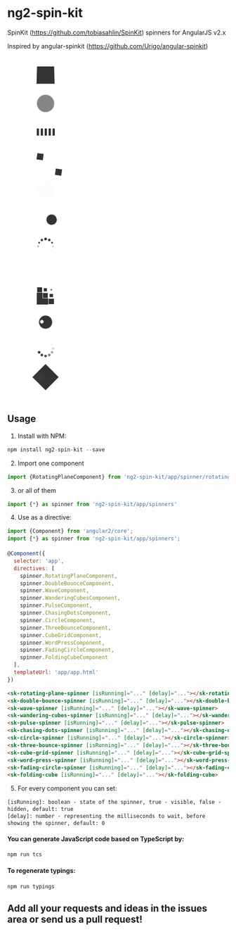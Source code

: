 ng2-spin-kit
===============

SpinKit (https://github.com/tobiasahlin/SpinKit) spinners for AngularJS v2.x

Inspired by angular-spinkit (https://github.com/Urigo/angular-spinkit)

![ng2-spin-kit](ng2-spin-kit.gif?raw=true "ng2-spin-kit")

## Usage
1. Install with NPM:
  ```javascript
  npm install ng2-spin-kit --save
  ```

2. Import one component
  ```javascript
  import {RotatingPlaneComponent} from 'ng2-spin-kit/app/spinner/rotating-plane/rotating-plane.component'
  ```

3. or all of them
  ```javascript
  import {*} as spinner from 'ng2-spin-kit/app/spinners'
  ```
  
4. Use as a directive:
  ```javascript
  import {Component} from 'angular2/core';
  import {*} as spinner from 'ng2-spin-kit/app/spinners';
  
  @Component({
    selector: 'app',
    directives: [
      spinner.RotatingPlaneComponent,
      spinner.DoubleBounceComponent,
      spinner.WaveComponent,
      spinner.WanderingCubesComponent,
      spinner.PulseComponent,
      spinner.ChasingDotsComponent,
      spinner.CircleComponent,
      spinner.ThreeBounceComponent,
      spinner.CubeGridComponent,
      spinner.WordPressComponent,
      spinner.FadingCircleComponent,
      spinner.FoldingCubeComponent
    ],
    templateUrl: 'app/app.html'
  })
  ```

  ```html
  <sk-rotating-plane-spinner [isRunning]="..." [delay]="..."></sk-rotating-plane-spinner>
  <sk-double-bounce-spinner [isRunning]="..." [delay]="..."></sk-double-bounce-spinner>
  <sk-wave-spinner [isRunning]="..." [delay]="..."></sk-wave-spinner>
  <sk-wandering-cubes-spinner [isRunning]="..." [delay]="..."></sk-wandering-cubes-spinner>
  <sk-pulse-spinner [isRunning]="..." [delay]="..."></sk-pulse-spinner>
  <sk-chasing-dots-spinner [isRunning]="..." [delay]="..."></sk-chasing-dots-spinner>
  <sk-circle-spinner [isRunning]="..." [delay]="..."></sk-circle-spinner>
  <sk-three-bounce-spinner [isRunning]="..." [delay]="..."></sk-three-bounce-spinner>
  <sk-cube-grid-spinner [isRunning]="..." [delay]="..."></sk-cube-grid-spinner>
  <sk-word-press-spinner [isRunning]="..." [delay]="..."></sk-word-press-spinner>
  <sk-fading-circle-spinner [isRunning]="..." [delay]="..."></sk-fading-circle-spinner>
  <sk-folding-cube [isRunning]="..." [delay]="..."></sk-folding-cube>
  ```

5. For every component you can set:
  ```
  [isRunning]: boolean - state of the spinner, true - visible, false - hidden, default: true
  [delay]: number - representing the milliseconds to wait, before showing the spinner, default: 0
  ```
  
#### You can generate JavaScript code based on TypeScript by:
  ```javascript
  npm run tcs
  ```
  
#### To regenerate typings:
  ```javascript
  npm run typings
  ```
  
## Add all your requests and ideas in the issues area or send us a pull request!